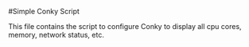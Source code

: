 #Simple Conky Script

This file contains the script to configure Conky to display all cpu cores,
memory, network status, etc.

